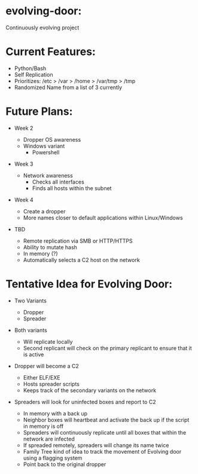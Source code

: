 # evolving-door:
Continuously evolving project

# Current Features:
-   Python/Bash
-   Self Replication
-   Prioritizes: /etc > /var > /home > /var/tmp > /tmp
-   Randomized Name from a list of 3 currently


# Future Plans:
- Week 2
    - Dropper OS awareness
    - Windows variant
        - Powershell
     
- Week 3
    - Network awareness
        - Checks all interfaces
        - Finds all hosts within the subnet

- Week 4
    - Create a dropper
    - More names closer to default applications within Linux/Windows

- TBD
    - Remote replication via SMB or HTTP/HTTPS
    - Ability to mutate hash
    - In memory (?)
    - Automatically selects a C2 host on the network
  
  
  
# Tentative Idea for Evolving Door:
- Two Variants
    - Dropper
    - Spreader
    
- Both variants
    - Will replicate locally
    - Second replicant will check on the primary replicant to ensure that it is active

- Dropper will become a C2
    - Either ELF/EXE
    - Hosts spreader scripts
    - Keeps track of the secondary variants on the network

- Spreaders will look for uninfected boxes and report to C2
    - In memory with a back up
    - Neighbor boxes will heartbeat and activate the back up if the script in memory is off
    - Spreaders will continuously replicate until all boxes that within the network are infected
    - If spreaded remotely, spreaders will change its name twice
    - Family Tree kind of idea to track the movement of Evolving door using a flagging system
    - Point back to the original dropper
